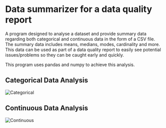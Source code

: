 # Data summarizer for a data quality report
A program designed to analyse a dataset and provide summary data regarding both categorical and continuous data in the form of a CSV file. The summary data includes means, medians, modes, cardinality and more. This data can be used as part of a data quality report to easily see potential issues/problems so they can be caught early and quickly.

This program uses pandas and numpy to achieve this analysis.

## Categorical Data Analysis
![Categorical](https://i.imgur.com/JA0inl9.jpg "Categorical")

## Continuous Data Analysis
![Continuous](https://i.imgur.com/Xm2e9Uq.jpg "Continuous")